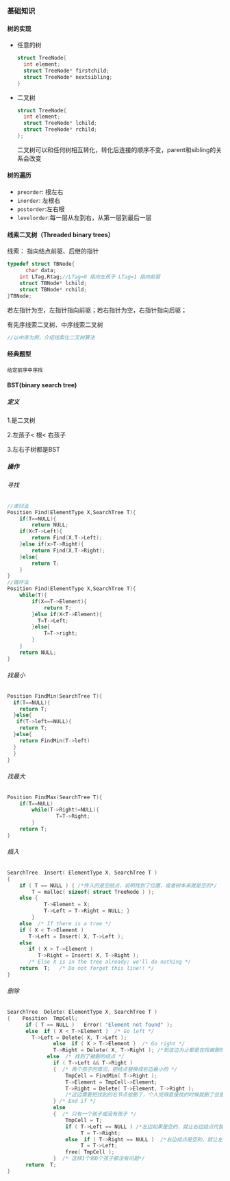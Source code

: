 ### 基础知识

#### 树的实现

- 任意的树

  ```C
  struct TreeNode{
  	int element;
    struct TreeNode* firstchild;
    struct TreeNode* nextsibling;
  }
  ```

- 二叉树

  ```C
  struct TreeNode{
  	int element;
    struct TreeNode* lchild;
  	struct TreeNode* rchild;
  };
  ```

  二叉树可以和任何树相互转化，转化后连接的顺序不变，parent和sibling的关系会改变

#### 树的遍历

- `preorder`: 根左右
- `inorder`: 左根右
- `postorder`:左右根
- `levelorder`:每一层从左到右，从第一层到最后一层

#### 线索二叉树（Threaded binary trees）

线索： 指向结点前驱、后继的指针

```C
typedef struct TBNode{
	  char data;
    int LTag,Rtag;//LTag=0 指向左孩子 LTag=1 指向前驱
    struct TBNode* lchild;
    struct TBNode* rchild;
}TBNode;
```

若左指针为空，左指针指向前驱；若右指针为空，右指针指向后驱；

有先序线索二叉树、中序线索二叉树

```C
//以中序为例，介绍线索化二叉树算法


```

#### 经典题型

`给定前序中序找`



#### BST(binary search tree)

##### 定义

1.是二叉树

2.左孩子< 根< 右孩子

3.左右子树都是BST

##### 操作

###### 寻找

```C
//递归法
Position Find(ElementType X,SearchTree T){
	if(T==NULL){
		return NULL;
    if(X<T->Left){
		return Find(X,T->Left);
    }else if(x>T->Right){
		return Find(X,T->Right);
    }else{
		return T;
    }
}
//循环法
Position Find(ElementType X,SearchTree T){
	while(T){
		if(X==T->Element){
			return T;
        }else if(X<T->Element){
          T=T->Left;
        }else{
			T=T->right;
        }
    }
	return NULL;
}
```

###### 找最小
```C
Position FindMin(SearchTree T){
  if(T==NULL){
    return T;
  }else{
   if(T->left==NULL){
    return T;
  }else{
    return FindMin(T->left)
  }
  }
}
```
###### 找最大
```C
Position FindMax(SearchTree T){
	if(T==NULL)
        while(T->Right!=NULL){
				T=T->Right;
        }
    return T;
}

```

###### 插入

```C
SearchTree  Insert( ElementType X, SearchTree T ) 
{ 
 	if ( T == NULL ) { /*传入的是空结点，说明找到了位置，或者树本来就是空的*/
		T = malloc( sizeof( struct TreeNode ) ); 
	else { 
	   		T->Element = X; 
	   		T->Left = T->Right = NULL; } 
      	}  
    else  /* If there is a tree */
 	if ( X < T->Element ) 
	   T->Left = Insert( X, T->Left ); 
	else 
	   if ( X > T->Element ) 
	      T->Right = Insert( X, T->Right ); 
	   /* Else X is in the tree already; we'll do nothing */ 
    return  T;   /* Do not forget this line!! */ 
}
```

###### 删除

```C
SearchTree  Delete( ElementType X, SearchTree T ) 
{    Position  TmpCell; 
      if ( T == NULL )   Error( "Element not found" ); 
      else  if ( X < T->Element )  /* Go left */ 
	    T->Left = Delete( X, T->Left ); 
               else  if ( X > T->Element )  /* Go right */ 
	           T->Right = Delete( X, T->Right ); /*到这边为止都是在找被删的结点*/
	         else  /* 找到了被删的结点 */ 
	           if ( T->Left && T->Right ) 
	           {  /* 两个孩子的情况，把结点替换成右边最小的 */ 
	               TmpCell = FindMin( T->Right ); 
	               T->Element = TmpCell->Element; 
	               T->Right = Delete( T->Element, T->Right ); 
	               /*这边需要把找到的右节点给删了，个人觉得直接找的时候就删了会更好一点*/
	           } /* End if */
	           else 
	           {  /* 只有一个孩子或没有孩子 */ 
	               TmpCell = T; 
	               if ( T->Left == NULL ) /*左边如果是空的，就让右边结点代替*/
		         		T = T->Right; 
	               else  if ( T->Right == NULL )  /*右边结点是空的，就让左边结点代替*/
	               		T = T->Left; 
	               free( TmpCell );  
	           }  /* 这样1个和0个孩子都没有问题*/
      return  T; 
}
```

